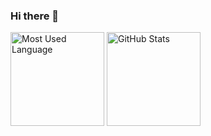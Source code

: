 ### Hi there 👋

<p align="left">
  <img style="height:150px;" alt="Most Used Language" src="https://github-readme-stats.vercel.app/api/top-langs/?username=dchf12&layout=compact&theme=chartreuse-dark" />  
  <img style="height:150px;" alt="GitHub Stats" src="https://github-readme-stats.vercel.app/api?username=dchf12&theme=chartreuse-dark&count_private=true&show_icons=true" />
</p>


<!--
**furuyad/furuyad** is a ✨ _special_ ✨ repository because its `README.md` (this file) appears on your GitHub profile.

Here are some ideas to get you started:

- 🔭 I’m currently working on ...
- 🌱 I’m currently learning PHP Go ...
- 👯 I’m looking to collaborate on ...
- 🤔 I’m looking for help with ...
- 💬 Ask me about ...
- 📫 How to reach me: dchf.jp@gmail.com ...
- 😄 Pronouns: ...
- ⚡ Fun fact: ...
-->
